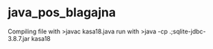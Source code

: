 # java_pos_blagajna
Compiling file with >javac kasa18.java run with >java -cp .;sqlite-jdbc-3.8.7.jar kasa18
